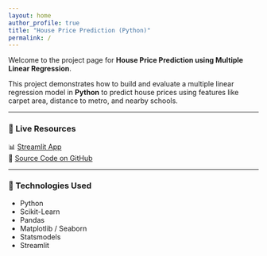 ```yaml
---
layout: home
author_profile: true
title: "House Price Prediction (Python)"
permalink: /
---
```


Welcome to the project page for **House Price Prediction using Multiple Linear Regression**.

This project demonstrates how to build and evaluate a multiple linear regression model in **Python** to predict house prices using features like carpet area, distance to metro, and nearby schools.

---

### 🔗 Live Resources

📊 [Streamlit App](https://01-beda-house-price-prediction.streamlit.app/)  
📁 [Source Code on GitHub](https://github.com/kochezz/001-house-price-prediction-python)

---

### 🧠 Technologies Used

- Python
- Scikit-Learn
- Pandas
- Matplotlib / Seaborn
- Statsmodels
- Streamlit
